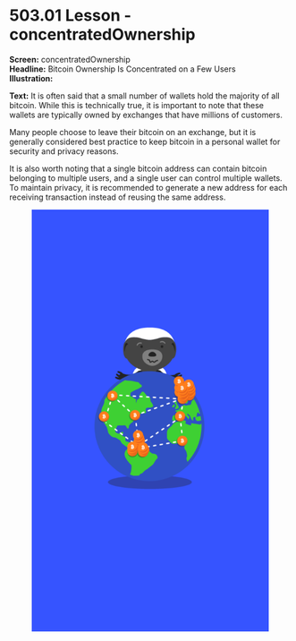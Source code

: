 # 503.01 Lesson - concentratedOwnership

**Screen:** concentratedOwnership\
**Headline:** Bitcoin Ownership Is Concentrated on a Few Users\
**Illustration:**

**Text:** It is often said that a small number of wallets hold the majority of all bitcoin. While this is technically true, it is important to note that these wallets are typically owned by exchanges that have millions of customers.

Many people choose to leave their bitcoin on an exchange, but it is generally considered best practice to keep bitcoin in a personal wallet for security and privacy reasons.

It is also worth noting that a single bitcoin address can contain bitcoin belonging to multiple users, and a single user can control multiple wallets. To maintain privacy, it is recommended to generate a new address for each receiving transaction instead of reusing the same address.

<figure><img src="../.gitbook/assets/503-01.png" alt=""><figcaption></figcaption></figure>
